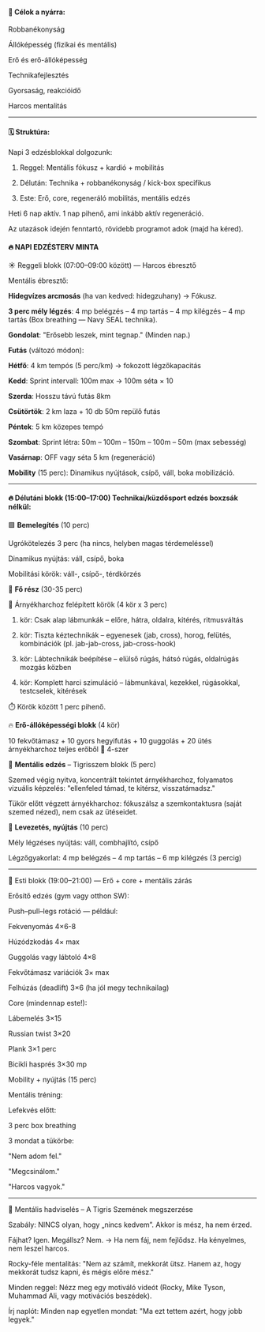 
#### 🎯 Célok a nyárra:

Robbanékonyság

Állóképesség (fizikai és mentális)

Erő és erő-állóképesség

Technikafejlesztés

Gyorsaság, reakcióidő

Harcos mentalitás

---

#### 🗓️ Struktúra:

Napi 3 edzésblokkal dolgozunk:

1. Reggel: Mentális fókusz + kardió + mobilitás


2. Délután: Technika + robbanékonyság / kick-box specifikus


3. Este: Erő, core, regeneráló mobilitás, mentális edzés



Heti 6 nap aktív.
1 nap pihenő, ami inkább aktív regeneráció.

Az utazások idején fenntartó, rövidebb programot adok (majd ha kéred).

#### 🔥 NAPI EDZÉSTERV MINTA

☀️ Reggeli blokk (07:00–09:00 között) — Harcos ébresztő

Mentális ébresztő:

**Hidegvízes arcmosás** (ha van kedved: hidegzuhany) → Fókusz.

**3 perc mély légzés**: 4 mp belégzés – 4 mp tartás – 4 mp kilégzés – 4 mp tartás (Box breathing — Navy SEAL technika).

**Gondolat**: "Erősebb leszek, mint tegnap." (Minden nap.)


**Futás** (változó módon):

**Hétfő**: 4 km tempós (5 perc/km) → fokozott légzőkapacitás

**Kedd**: Sprint intervall: 100m max → 100m séta × 10

**Szerda**: Hosszu távú futás 8km

**Csütörtök**: 2 km laza + 10 db 50m repülő futás

**Péntek**: 5 km közepes tempó

**Szombat**: Sprint létra: 50m – 100m – 150m – 100m – 50m (max sebesség)

**Vasárnap**: OFF vagy séta 5 km (regeneráció)


**Mobility** (15 perc):
Dinamikus nyújtások, csípő, váll, boka mobilizáció.



---

#### 🔥 Délutáni blokk (15:00–17:00) Technikai/küzdősport edzés boxzsák nélkül:

🟩 **Bemelegítés** (10 perc)

Ugrókötelezés 3 perc (ha nincs, helyben magas térdemeléssel)

Dinamikus nyújtás: váll, csípő, boka

Mobilitási körök: váll-, csípő-, térdkörzés

🥋 **Fő rész** (30-35 perc)

🔹 Árnyékharchoz felépített körök (4 kör x 3 perc)

1. kör: Csak alap lábmunkák – előre, hátra, oldalra, kitérés, ritmusváltás

2. kör: Tiszta kéztechnikák – egyenesek (jab, cross), horog, felütés, kombinációk (pl. jab-jab-cross, jab-cross-hook)

3. kör: Lábtechnikák beépítése – elülső rúgás, hátsó rúgás, oldalrúgás mozgás közben

4. kör: Komplett harci szimuláció – lábmunkával, kezekkel, rúgásokkal, testcselek, kitérések


⏱️ Körök között 1 perc pihenő.


🔥 **Erő-állóképességi blokk** (4 kör)

10 fekvőtámasz + 10 gyors hegyifutás + 10 guggolás + 20 ütés árnyékharchoz teljes erőből
🔁 4-szer


🧠 **Mentális edzés** – Tigrisszem blokk (5 perc)

Szemed végig nyitva, koncentrált tekintet árnyékharchoz, folyamatos vizuális képzelés: "ellenfeled támad, te kitérsz, visszatámadsz."

Tükör előtt végzett árnyékharchoz: fókuszálsz a szemkontaktusra (saját szemed nézed), nem csak az ütéseidet.


🧘 **Levezetés, nyújtás** (10 perc)

Mély légzéses nyújtás: váll, combhajlító, csípő

Légzőgyakorlat: 4 mp belégzés – 4 mp tartás – 6 mp kilégzés (3 percig)


---

🌙 Esti blokk (19:00–21:00) — Erő + core + mentális zárás

Erősítő edzés (gym vagy otthon SW):

Push–pull–legs rotáció — például:

Fekvenyomás 4×6-8

Húzódzkodás 4× max

Guggolás vagy lábtoló 4×8

Fekvőtámasz variációk 3× max

Felhúzás (deadlift) 3×6 (ha jól megy technikailag)



Core (mindennap este!):

Lábemelés 3×15

Russian twist 3×20

Plank 3×1 perc

Bicikli hasprés 3×30 mp


Mobility + nyújtás (15 perc)

Mentális tréning:

Lefekvés előtt:

3 perc box breathing

3 mondat a tükörbe:

"Nem adom fel."

"Megcsinálom."

"Harcos vagyok."


---

🥊 Mentális hadviselés – A Tigris Szemének megszerzése

Szabály: NINCS olyan, hogy „nincs kedvem”. Akkor is mész, ha nem érzed.

Fájhat? Igen. Megállsz? Nem.
→ Ha nem fáj, nem fejlődsz. Ha kényelmes, nem leszel harcos.

Rocky-féle mentalitás:
"Nem az számít, mekkorát ütsz. Hanem az, hogy mekkorát tudsz kapni, és mégis előre mész."

Minden reggel: Nézz meg egy motiváló videót (Rocky, Mike Tyson, Muhammad Ali, vagy motivációs beszédek).

Írj naplót: Minden nap egyetlen mondat:
"Ma ezt tettem azért, hogy jobb legyek."
